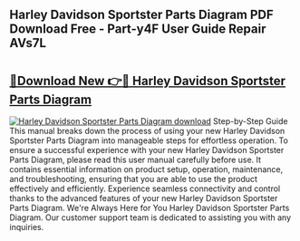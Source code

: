 ## Harley Davidson Sportster Parts Diagram PDF Download Free - Part-y4F User Guide Repair AVs7L

# <h2><a href="http://dfrvad.blite.top/?on=Harley+Davidson+Sportster+Parts+Diagram">🔗Download New 👉🔴 Harley Davidson Sportster Parts Diagram</a></h2>

[![Harley Davidson Sportster Parts Diagram download](https://i.imgur.com/lujVjoI.png)](http://dfrvad.blite.top/?on=Harley+Davidson+Sportster+Parts+Diagram)
Step-by-Step Guide This manual breaks down the process of using your new Harley Davidson Sportster Parts Diagram into manageable steps for effortless operation. To ensure a successful experience with your new Harley Davidson Sportster Parts Diagram, please read this user manual carefully before use. It contains essential information on product setup, operation, maintenance, and troubleshooting, ensuring that you are able to use the product effectively and efficiently. Experience seamless connectivity and control thanks to the advanced features of your new Harley Davidson Sportster Parts Diagram. We're Always Here for You Harley Davidson Sportster Parts Diagram. Our customer support team is dedicated to assisting you with any inquiries.

